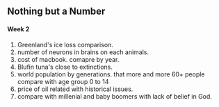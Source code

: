 ## Nothing but a Number
#### Week 2
1. Greenland's ice loss comparison.
2. number of neurons in brains on each animals.
3. cost of macbook. comapre by year.
4. Blufin tuna's close to extinctions.
5. world population by generations. that more and more 60+ people compare with age group 0 to 14
6. price of oil related with historical issues.
7. compare with millenial and baby boomers with lack of belief in God.